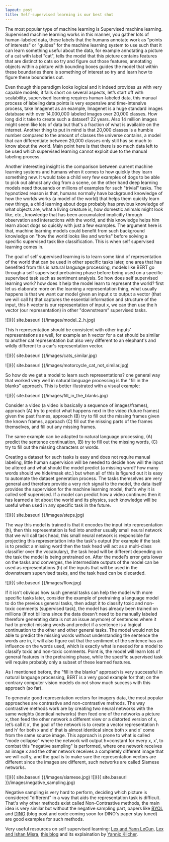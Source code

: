 ```yaml
---
layout: post
title: Self-supervised learning is our best shot
---
```

The most popular type of machine learning is Supervised machine learning. Supervised machine learning works in this manner, you gather lots of human-labeled data, these labels that the humans annotate work as "points of interests" or "guides" for the machine learning system to use such that it can learn something useful about the data, for example annotating a picture of a cat with label "cat", tells the model that this picture contains features that are distinct to cats so try and figure out those features, annotating objects within a picture with bounding boxes guides the model that within these boundaries there is something of interest so try and learn how to figure these boundaries out.

 Even though this paradigm looks logical and it indeed provides us with very capable models, it falls short on several aspects, let’s start off with scalability, supervised learning requires human-labeled data, this manual process of labeling data points is very expensive and time-intensive process, take Imagenet as an example, Imagenet is a huge standard images database with over 14,000,000 labeled images over 20,000 classes. How long did it take to create such a dataset? 22 years. Also 14 million images might seem like lots of data but that's a fraction of what is available on the internet. Another thing to put in mind is that 20,000 classes is a humble number compared to the amount of classes the universe contains, a model that can differentiate between 20,000 classes only still has so much to know about the world. Main point here is that there is so much data left to be used which supervised learning cannot exploit due to the manual labeling process.

Another interesting insight is the comparison between current machine learning systems and humans when it comes to how quickly they learn something new. It would take a child very few examples of dogs to be able to pick out almost any dog from a scene, on the other hand deep learning models need thousands or millions of examples for such "trivial" tasks. The hypnotized reason is that, humans normally have background knowledge of how the worlds works (a model of the world) that helps them quickly learn new things, a child learning about dogs probably has previous knowledge of what objects are, what a living creature is, how domestic animals might look like, etc., knowledge that has been accumulated implicitly through observation and interactions with the world, and this knowledge helps him learn about dogs so quickly with just a few examples. The argument here is that, machine learning models could benefit from such background knowledge on "how the world looks like and works" before solving a specific supervised task like classification. This is when self supervised learning comes in.

The goal of self supervised learning is to learn some kind of representation of the world that can be used in other specific tasks later, one area that has benefited from this is natural language processing, models like BERT go through a self supervised pretraining phase before being used on a specific supervised task such as sentiment analysis. So how does self supervised learning work? how does it help the model learn to represent the world? first let us elaborate more on the learning a representation thing, what usually happens is that we want our model given an input x to output a vector (that we will call h) that captures the essential information and structure of the input, this h vector is our representation of input x, we can then use the h vector (our representation) in other "downstream" supervised tasks.

![]({{ site.baseurl }}/images/model_2_h.jpg)

This h representation should be consistent with other inputs' representations as well, for example an h vector for a cat should be similar to another cat representation but also very different to an elephant's and wildly different to a car's representation vector.

![]({{ site.baseurl }}/images/cats_similar.jpg)

![]({{ site.baseurl }}/images/motorcycle_cat_not_similar.jpg)

So how do we get a model to learn such representations? one general way that worked very well in natural language processing is the "fill in the blanks" approach. This is better illustrated with a visual example:

![]({{ site.baseurl }}/images/fill_in_the_blanks.jpg)

Consider a video (a video is basically a sequence of images/frames), approach (A) try to predict what happens next in the video (future frames) given the past frames, approach (B) try to fill out the missing frames given the known frames, approach (C) fill out the missing parts of the frames themselves, and fill out any missing frames.

The same example can be adapted to natural language processing, (A) predict the sentence continuation, (B) try to fill out the missing words, (C) try to fill out the missing characters or words.

Creating a dataset for such tasks is easy and does not require manual labeling, little human supervision will be needed to decide how will the input be altered and what should the model predict (a missing word? how many words should we hide/mask etc.) but when all of this is figured out it is easy to automate the dataset generation process. The tasks themselves are very general and therefore provide a very rich signal to the model, the data itself provides the supervision for the machine learning model, that's why it is called self supervised. If a model can predict how a video continues then it has learned a lot about the world and its physics, such knowledge will be useful when used in any specific task in the future.

![]({{ site.baseurl }}/images/steps.jpg)

The way this model is trained is that it encodes the input into representation (h), then this representation is fed into another usually small neural network that we will call task head, this small neural network is responsible for projecting this representation into the task's output (for example if the task is to predict a missing word then the task head will act as a multi-class classifier over the vocabulary), the task head will be different depending on the task the model is being pretrained on.
After the model's error gets lower on the tasks and converges, the intermediate outputs of the model can be used as representations (h) of the inputs that will be used in the downstream supervised tasks, and the task head can be discarded.

![]({{ site.baseurl }}/images/flow.jpg)

If it isn't obvious how such general tasks can help the model with more specific tasks later, consider the example of pretraining a language model to do the previous general tasks, then adapt it to classify toxic and non-toxic comments (supervised task), the model has already been trained on millions (if not billions since the data doesn't need to be manually labeled therefore generating data is not an issue anymore) of sentences where it had to predict missing words and predict if a sentence is a logical continuation to the other and other general tasks. The model would not be able to predict the missing words without understanding the sentence the words are in, it will also figure out that the sentiment of the sentence has an influence on the words used, which is exactly what is needed for a model to classify toxic and non-toxic comments. Point is, the model will learn lots of general features in the pretraining phase, while the specific supervised task will require probably only a subset of these learned features.

As I mentioned before, the "fill in the blanks" approach is very successful in natural language processing, BERT is a very good example for that; on the contrary computer vision models do not show much success with this approach (so far).

To generate good representation vectors for imagery data, the most popular approaches are contrastive and non-contrastive methods. The way contrastive methods work are by creating two neural networks with the same weights (identical networks) then feed one of the networks a picture x, then feed the other network a different view or a distorted version of x, let’s call it x', the goal of the network is to create a vector representation h and h' for both x and x' that is almost identical since both x and x' come from the same source image. This approach is prone to what is called "mode collapse" where the network will output h=constant for every x, x', to combat this "negative sampling" is performed, where one network receives an image x and the other network receives a completely different image that we will call y, and the goal is to make sure the representation vectors are different since the images are different, such networks are called Siamese networks.

![]({{ site.baseurl }}/images/siamese.jpg)
![]({{ site.baseurl }}/images/negative_sampling.jpg)

Negative sampling is very hard to perform, deciding which picture is considered "different" in a way that aids the representation task is difficult. That's why other methods exist called Non-Contrastive methods, the main idea is very similar but without the negative sampling part, papers like [BYOL](https://arxiv.org/abs/2006.07733) and [DINO](https://arxiv.org/abs/2104.14294) (blog post and code coming soon for DINO's paper stay tuned) are good examples for such methods.


Very useful resources on self supervised learning:
[Lex and Yann LeCun](https://www.youtube.com/watch?v=JNiY0RXxFZY), [Lex and Ishan Misra](https://www.youtube.com/watch?v=mvTQwA7Q9L4), [this blog](https://ai.facebook.com/blog/self-supervised-learning-the-dark-matter-of-intelligence/)  and its explaination by [Yannic Klicher](https://www.youtube.com/watch?v=Ag1bw8MfHGQ).
